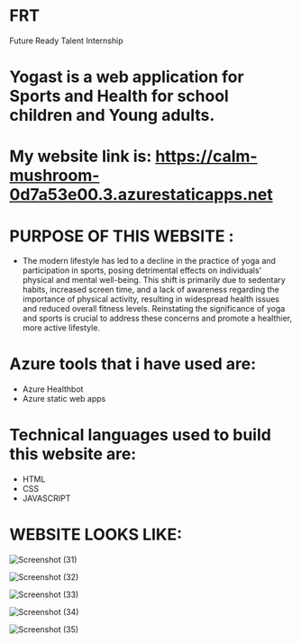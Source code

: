 # FRT
Future  Ready Talent Internship 
# Yogast is a web application for Sports and Health for school children and Young adults.
# My website link is: https://calm-mushroom-0d7a53e00.3.azurestaticapps.net
# PURPOSE OF THIS WEBSITE :
* The modern lifestyle has led to a decline in the practice of yoga and participation in sports, posing detrimental effects on individuals' physical and mental well-being. This shift is primarily due to sedentary habits, increased screen time, and a lack of awareness regarding the importance of physical activity, resulting in widespread health issues and reduced overall fitness levels. Reinstating the significance of yoga and sports is crucial to address these concerns and promote a healthier, more active lifestyle.
# Azure tools that i have used are:
* Azure Healthbot
* Azure static web apps

# Technical languages used to build this website are:
* HTML
* CSS
* JAVASCRIPT

# WEBSITE LOOKS LIKE:




![Screenshot (31)](https://github.com/Sravs4354/FRT/assets/113784969/20a694b2-2055-4bf5-b4bf-2a279b677c6d)

![Screenshot (32)](https://github.com/Sravs4354/FRT/assets/113784969/13d931ad-abf4-4c35-be3e-3aa262634fe1)


![Screenshot (33)](https://github.com/Sravs4354/FRT/assets/113784969/059e5924-14ba-440e-b0e7-10c80811e8c3)

![Screenshot (34)](https://github.com/Sravs4354/FRT/assets/113784969/fab5194e-97cf-46b6-b194-31cc55db674b)


![Screenshot (35)](https://github.com/Sravs4354/FRT/assets/113784969/80bd477c-2da2-447e-a7ed-a6181db3284d)
